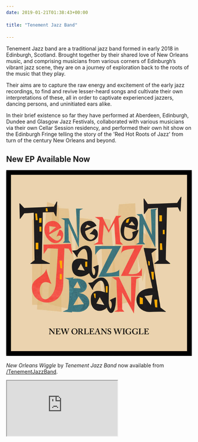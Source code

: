 ```yaml
---
date: 2019-01-21T01:38:43+00:00

title: "Tenement Jazz Band"

---
```


Tenement Jazz band are a traditional jazz band formed in early 2018 in Edinburgh, Scotland. Brought together by their shared love of New Orleans music, and comprising musicians from various corners of Edinburgh’s vibrant jazz scene, they are on a journey of exploration back to the roots of the music that they play.

Their aims are to capture the raw energy and excitement of the early jazz recordings, to find and revive lesser-heard songs and cultivate their own interpretations of these, all in order to captivate experienced jazzers, dancing persons, and uninitiated ears alike.

In their brief existence so far they have performed at Aberdeen, Edinburgh, Dundee and Glasgow Jazz Festivals, collaborated with various musicians via their own Cellar Session residency, and performed their own hit show on the Edinburgh Fringe telling the story of the 'Red Hot Roots of Jazz' from turn of the century New Orleans and beyond.


## New EP Available Now

[<img src="ep_cover.jpg" class="img-fluid d-block mx-auto" alt="EP album cover">](https://tenementjazzband.bandcamp.com/releases)


<p class="embeded-bootcamp-iframe-alt">
	<i>New Orleans Wiggle</i> by <i>Tenement Jazz Band</i> now available from <a href="https://tenementjazzband.bandcamp.com/releases"><span class="fab fa-bandcamp"></span>/TenementJazzBand</a>.
</p>

<iframe class="mx-auto embeded-bootcamp-iframe" src="https://bandcamp.com/EmbeddedPlayer/album=1900500612/size=large/bgcol=ffffff/linkcol=0687f5/artwork=small/transparent=true/" seamless><a href="http://tenementjazzband.bandcamp.com/album/new-orleans-wiggle">New Orleans Wiggle by Tenement Jazz Band</a></iframe>

